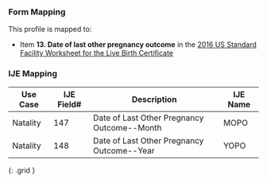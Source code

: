 ### Form Mapping
This profile is mapped to:
 * Item **13. Date of last other pregnancy outcome** in the [2016 US Standard Facility Worksheet for the Live Birth Certificate](https://www.cdc.gov/nchs/data/dvs/facility-worksheet-2016-508.pdf)

### IJE Mapping

| **Use Case** | **IJE Field#** | **Description** | **IJE Name** |
| ------------ | -------------- | --------------- | ------------ |
| Natality | 147 | Date of Last Other Pregnancy Outcome--Month | MOPO |
| Natality | 148 | Date of Last Other Pregnancy Outcome--Year | YOPO |
{: .grid }
